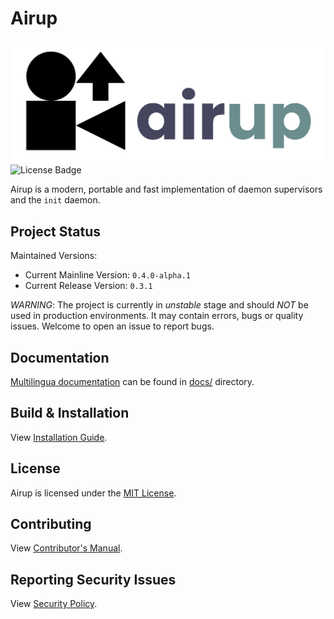 # Airup
![Airup Logo](docs/artwork/airup_logo.png)
![License Badge](https://img.shields.io/badge/license-Unlicense-blue)

Airup is a modern, portable and fast implementation of daemon supervisors and the `init` daemon.

## Project Status
Maintained Versions:
 - Current Mainline Version: `0.4.0-alpha.1`
 - Current Release Version: `0.3.1`

*WARNING*: The project is currently in *unstable* stage and should *NOT* be used in production environments. It may contain
errors, bugs or quality issues. Welcome to open an issue to report bugs.

## Documentation
[Multilingua documentation](docs/README.md) can be found in [docs/](docs/) directory.

## Build & Installation
View [Installation Guide](INSTALL.md).

## License
Airup is licensed under the [MIT License](LICENSE).

## Contributing
View [Contributor's Manual](CONTRIBUTING.md).

## Reporting Security Issues
View [Security Policy](SECURITY.md).